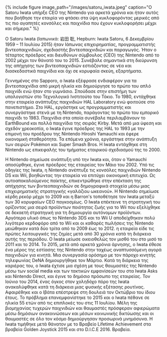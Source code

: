 {% include figure image_path="/images/satoru_iwata.jpeg" caption="Ο Satoru Iwata υπήρξε CEO της Nintendo για αρκετά χρόνια και ήταν αυτός που βοήθησε την εταιρία να φτάσει στα ύψη κυκλοφορόντας μερικές από τις πιο αγαπητές κονσόλες και παιχνίδια που έχουν κυκλοφορήσει μέχρι και σήμερα." %}

Ο Satoru Iwata (Ιαπωνικά: 岩田 聡, Hepburn: Iwata Satoru, 6 Δεκεμβρίου 1959 – 11 Ιουλίου 2015) ήταν Ιάπωνας επιχειρηματίας, προγραμματιστής βιντεοπαιχνιδιών, σχεδιαστής βιντεοπαιχνιδιών και παραγωγός. Ήταν ο τέταρτος πρόεδρος και διευθύνων σύμβουλος (CEO) της Nintendo από το 2002 μέχρι τον θάνατό του το 2015. Συνέβαλε σημαντικά στη διεύρυνση της απήχησης των βιντεοπαιχνιδιών εστιάζοντας σε νέα και διασκεδαστικά παιχνίδια και όχι σε κορυφαία σκεύη, εξαρτήματα.

Γεννημένος στο Sapporo, ο Iwata εξέφρασε ενδιαφέρον για τα βιντεοπαιχνίδια από μικρή ηλικία και δημιούργησε το πρώτο του απλό παιχνίδι ενώ ήταν στο γυμνάσιο. Σπούδασε στην επιστήμη των υπολογιστών στο Τεχνολογικό Ινστιτούτο του Τόκιο. Το 1980, εντάχθηκε στην εταιρεία ανάπτυξης παιχνιδιών HAL Laboratory ενώ φοιτούσε στο πανεπιστήμιο. Στο HAL, εργάστηκε ως προγραμματιστής και συνεργάστηκε στενά με τη Nintendo, παράγοντας το πρώτο του εμπορικό παιχνίδι το 1983. Παιχνίδια στα οποία συνέβαλε περιλαμβάνουν το EarthBound και πολλά παιχνίδια της σειράς Kirby. Μετά από μια ύφεση και σχεδόν χρεοκοπία, ο Iwata έγινε πρόεδρος της HAL το 1993 με την επιμονή του προέδρου της Nintendo Hiroshi Yamauchi και έφερε οικονομική σταθερότητα. Τα επόμενα χρόνια, εργάστηκε στην ανάπτυξη των σειρών Pokémon και Super Smash Bros. Η Iwata εντάχθηκε στη Nintendo ως επικεφαλής του τμήματος εταιρικού σχεδιασμού της το 2000.

Η Nintendo σημείωσε ανάπτυξη υπό την Iwata και, όταν ο Yamauchi αποσύρθηκε, έγινε πρόεδρος της εταιρείας τον Μάιο του 2002. Υπό τις οδηγίες της Iwata, η Nintendo ανέπτυξε τις κονσόλες παιχνιδιών Nintendo DS και Wii, βοηθώντας την εταιρεία να επιτύχει οικονομική επιτυχία. Ως αυτοαποκαλούμενος παίκτης, επικεντρώθηκε στην επέκταση της απήχησης των βιντεοπαιχνιδιών σε δημογραφικά στοιχεία μέσω μιας επιχειρηματικής στρατηγικής «γαλάζιου ωκεανού». Η Nintendo σημείωσε κέρδη ρεκόρ μέχρι το 2009 και η Barron's τοποθέτησε τον Iwata μεταξύ των 30 κορυφαίων CEO παγκοσμίως. Ο Iwata επέκτεινε τη στρατηγική του ορίζοντας μια σειρά προϊόντων ποιότητας ζωής για το Wii που εξελίχθηκε σε δεκαετή στρατηγική για τη δημιουργία αυτόνομων προϊόντων. Αργότερα υλικό όπως το Nintendo 3DS και το Wii U αποδείχθηκαν πολύ λιγότερο κερδοφόρο από το Wii και οι καθαρές πωλήσεις της Nintendo μειώθηκαν κατά δύο τρίτα από το 2009 έως το 2012. η εταιρεία είδε τις πρώτες λειτουργικές της ζημίες μετά από 30 χρόνια κατά τη διάρκεια αυτής της περιόδου. Ο Iwata μείωσε οικειοθελώς τον μισθό του στο μισό το 2011 και το 2014. Το 2015, μετά από αρκετά χρόνια άρνησης, ο Iwata έθεσε ένα μέρος της εστίασης της Nintendo στην ταχέως αναπτυσσόμενη αγορά παιχνιδιών για κινητά. Μια συνεργασία ορόσημο με τον πάροχο κινητής τηλεφωνίας DeNA δημιουργήθηκε τον Μάρτιο. Κατά τη διάρκεια της καριέρας του, ο Iwata έχτισε μια σχέση με τους θαυμαστές της Nintendo μέσω των social media και των τακτικών εμφανίσεών του στα Iwata Asks και Nintendo Direct, και έγινε το δημόσιο πρόσωπο της εταιρείας. Τον Ιούνιο του 2014, ένας όγκος στον χοληδόχο πόρο της Iwata ανακαλύφθηκε κατά τη διάρκεια μιας φυσικής εξέτασης ρουτίνας. Αφαιρέθηκε και ο Ιβάτα επέστρεψε στη δουλειά τον Οκτώβριο του ίδιου έτους. Το πρόβλημα επανεμφανίστηκε το 2015 και ο Iwata πέθανε σε ηλικία 55 ετών από τις επιπλοκές του στις 11 Ιουλίου. Μέλη της βιομηχανίας τυχερών παιχνιδιών και θαυμαστές πρόσφεραν αφιερώματα μέσω δημόσιων ανακοινώσεων και μέσων κοινωνικής δικτύωσης και οι θαυμαστές σε όλο τον κόσμο δημιούργησαν προσωρινά μνημόσυνα. Η Iwata τιμήθηκε μετά θάνατον με το Βραβείο Lifetime Achievement στα βραβεία Golden Joystick 2015 και στο D.I.C.E 2016. Βραβεία.

[^1]: fig:satoru_iwata
